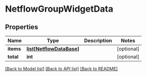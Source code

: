 # NetflowGroupWidgetData

## Properties
Name | Type | Description | Notes
------------ | ------------- | ------------- | -------------
**items** | [**list[NetflowDataBase]**](NetflowDataBase.md) |  | [optional] 
**total** | **int** |  | [optional] 

[[Back to Model list]](../README.md#documentation-for-models) [[Back to API list]](../README.md#documentation-for-api-endpoints) [[Back to README]](../README.md)


